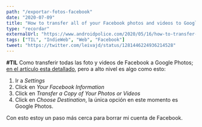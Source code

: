 ```yaml
---
path: "/exportar-fotos-facebook"
date: "2020-07-09"
title: "How to transfer all of your Facebook photos and videos to Google Photos"
type: "recordar"
externalUrl: "https://www.androidpolice.com/2020/05/16/how-to-transfer-all-of-your-facebook-photos-and-videos-to-google-photos/"
tags: ["TIL", "IndieWeb", "Web", "Facebook"]
tweet: "https://twitter.com/leivajd/status/1281446224936214528"
---
```


**#TIL** Como transferir todas las foto y videos de Facebook a Google Photos; [en el art&iacute;culo esta detallado](https://www.androidpolice.com/2020/05/16/how-to-transfer-all-of-your-facebook-photos-and-videos-to-google-photos/), pero a alto nivel es algo como esto:

1. Ir a _Settings_
2. Click en _Your Facebook Information_
3. Click en _Transfer a Copy of Your Photos or Videos_
4. Click en _Choose Destination_, la &uacute;nica opci&oacute;n en este momento es Google Photos.

Con esto estoy un paso m&aacute;s cerca para borrar mi cuenta de Facebook.
